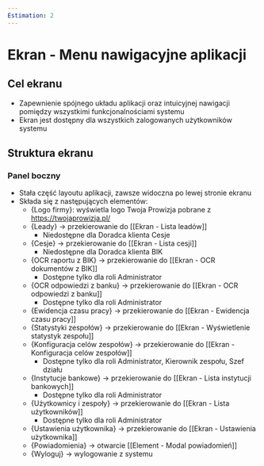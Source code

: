 ```yaml
---
Estimation: 2
---
```


# Ekran - Menu nawigacyjne aplikacji

## Cel ekranu

- Zapewnienie spójnego układu aplikacji oraz intuicyjnej nawigacji pomiędzy wszystkimi funkcjonalnościami systemu
- Ekran jest dostępny dla wszystkich zalogowanych użytkowników systemu

## Struktura ekranu

### Panel boczny

- Stała część layoutu aplikacji, zawsze widoczna po lewej stronie ekranu
- Składa się z następujących elementów:
  - {Logo firmy}: wyświetla logo Twoja Prowizja pobrane z <https://twojaprowizja.pl/>
  - {Leady} -> przekierowanie do [[Ekran - Lista leadów]]
    - Niedostępne dla Doradca klienta Cesje
  - {Cesje} -> przekierowanie do [[Ekran - Lista cesji]]
    - Niedostępne dla Doradca klienta BIK
  - {OCR raportu z BIK} -> przekierowanie do [[Ekran - OCR dokumentów z BIK]]
    - Dostępne tylko dla roli Administrator
  - {OCR odpowiedzi z banku} -> przekierowanie do [[Ekran - OCR odpowiedzi z banku]]
    - Dostępne tylko dla roli Administrator
  - {Ewidencja czasu pracy} -> przekierowanie do [[Ekran - Ewidencja czasu pracy]]
  - {Statystyki zespołów} -> przekierowanie do [[Ekran - Wyświetlenie statystyk zespołu]]
  - {Konfiguracja celów zespołów} -> przekierowanie do [[Ekran - Konfiguracja celów zespołów]]
    - Dostępne tylko dla roli Administrator, Kierownik zespołu, Szef działu
  - {Instytucje bankowe} -> przekierowanie do [[Ekran - Lista instytucji bankowych]]
    - Dostępne tylko dla roli Administrator
  - {Użytkownicy i zespoły} -> przekierowanie do [[Ekran - Lista użytkowników]]
    - Dostępne tylko dla roli Administrator
  - {Ustawienia użytkownika} -> przekierowanie do [[Ekran - Ustawienia użytkownika]]
  - {Powiadomienia} -> otwarcie [[Element - Modal powiadomień]]
  - {Wyloguj} -> wylogowanie z systemu
